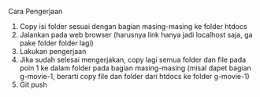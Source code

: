 Cara Pengerjaan

1. Copy isi folder sesuai dengan bagian masing-masing ke folder htdocs
2. Jalankan pada web browser (harusnya link hanya jadi localhost saja, ga pake folder folder lagi)
3. Lakukan pengerjaan
4. Jika sudah selesai mengerjakan, copy lagi semua folder dan file pada poin 1 ke dalam folder pada bagian masing-masing (misal dapet bagian g-movie-1, berarti copy file dan folder dari htdocs ke folder g-movie-1)
5. Git push
